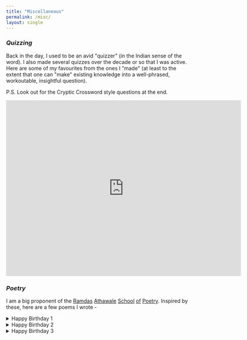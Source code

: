 ```yaml
---
title: "Miscellaneous"
permalink: /misc/
layout: single
---
```

<!-- ## Miscellaneous -->

### *Quizzing*

Back in the day, I used to be an avid "quizzer" (in the Indian sense of the word). I also made several quizzes over the decade or so that I was active. Here are some of my favourites from the ones I "made" (at least to the extent that one can "make" existing knowledge into a well-phrased, workoutable, insightful question).

P.S. Look out for the Cryptic Crossword style questions at the end.

<iframe src="https://docs.google.com/presentation/d/1-IviLdo7Du4uF47jo72TCrAuQblvFeslQulpuKarxLY/embed?start=false&loop=false&delayms=3000" frameborder="0" width="640" height="480" allowfullscreen="true" mozallowfullscreen="true" webkitallowfullscreen="true"></iframe>


### *Poetry*

I am a big proponent of the [Ramdas](https://www.youtube.com/watch?v=Ylg2Rtg3cgw) [Athawale](https://youtu.be/Pd_kTUNPxZc) [School](https://youtu.be/0ICD27qXkuI) [of](https://youtu.be/gW9tuyz_X0s?t=23) [Poetry](https://youtu.be/gRV8hLIfIi0). Inspired by these, here are a few poems I wrote - 

<details>
<summary> Happy Birthday 1 </summary>
Happy Birthday ****** Singh.
Tum Khushi se Karo dance and sing.
Is birthday tum ko mile apni Pasand Ka Sara bling
As a search engine, Google is better than bing.

Tumhara DOTA2 me bana rahe forever low ping
Aur good wishes se bajta rahe phone tring-tring.
Happy birthday ****** Singh!
</details>


<details>
<summary> Happy Birthday 2 </summary>
Today is birthday of ***** Chaudhary
Hum Bhagwan se prarthana karte Hain ki uski jaldi lag jaaye Zindagi ki lottery

We are fortunate ki hum Hain a part of his coterie
Hamari yu hi bane camaraderie
Happy Birthday ***** Chaudhary
</details>

<details>
<summary> Happy Birthday 3 </summary>
Happy Birthday ***** Behen.
Tum Zindagi me acche acche kapde banao aur lo pehen
Aise hi bane raho ten on ten
Happy birthday ***** Behen.
</details>